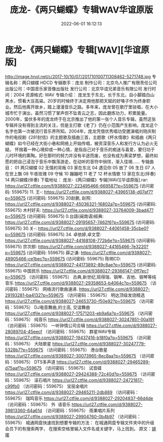 ﻿---
title: 庞龙-《两只蝴蝶》专辑WAV华谊原版
date: 2022-06-01 16:12:13
categories: WAV车载音乐、镜像
tags: 华语中文
---
# 庞龙-《两只蝴蝶》专辑[WAV][华谊原版]

http://image.hnol.net/c/2017-10/10/07/201710100711308462-5271748.jpg
专辑名称：两只蝴蝶 HDCD
专辑歌手：庞龙
制作公司：北京鸟人推广有限责任公司
出版公司：中国音乐家音像出版社
发行公司：北京华谊兄弟音乐有限公司
发行时间：2004
资源格式: WAV
专辑介绍：
庞龙生于东北，长于东北，自小脚踏白山黑水，惯看大豆高粱。20岁的时候终于决定用他那把天赋的好嗓子作为终身职业。然后他离开故乡，踏上漫漫音乐之路。多年来，庞龙曾在歌厅里驻唱，在大小城市忙于演出，虽然习惯了掌声但不坠青云之志，因此磨炼功力，积累能量。2000年，蛰伏多年的庞龙终于在北京推出了他的第一张个人音乐专辑，虽然这张专辑并没有得到主流的关注，但是主打歌《老了》仍在小范围产生影响，庞龙这个名字也第一次被流行音乐界所知。2004年，庞龙凭借优秀唱功受邀演唱刘晓庆制作的电视剧《281封信》的主题歌及插曲三首，主题歌《杯水情歌》和插曲《两只蝴蝶》如今已经在大街小巷和网络上开始传唱，被资深音乐人和发行方认为必火无疑。
怀揣着一种心境抑或一种心情，是指自己对于音乐的痴迷与喜爱，要归功于儿时环境的熏陶。好在那时的努力并没有半途而废，也没有成为黄梁梦想，最终如愿的把自己浸泡于音乐中飘荡游走，在动听的音符中徜徉，渐入佳境……
专辑曲目：
01 两只蝴蝶
02 无情的背叛
03 家在东北
04 遇见你
05 放了
06 生日
07 人在世上飘
08 午夜玫瑰
09 守候
10 蹦蹦吧
11 老了
12 杯水情歌
13 家在东北(伴奏)
14 两只蝴蝶(伴奏)
下载地址：
庞龙-《两只蝴蝶》专辑[WAV][华谊原版].rar: https://url27.ctfile.com/f/9388027-223495466-669587?p=559675
(访问密码: 559675)
11. 王-: https://url27.ctfile.com/d/9388027-43965138-d07af7?p=559675
(访问密码: 559675)
20赵鹏, 赵照: https://url27.ctfile.com/d/9388027-45036321-16802a?p=559675
(访问密码: 559675)
木村好夫: https://url27.ctfile.com/d/9388027-33764009-3bad47?p=559675
(访问密码: 559675)
0.台語(闽南语)經典: https://url27.ctfile.com/d/9388027-29195657-7462f6?p=559675
(访问密码: 559675)
30.关-: https://url27.ctfile.com/d/9388027-44061458-35cbe0?p=559675
(访问密码: 559675)
34. 卓依婷,卓文萱: https://url27.ctfile.com/d/9388027-44168108-772b6e?p=559675
(访问密码: 559675)
宗次郎: https://url27.ctfile.com/d/9388027-44165466-7e3220?p=559675
(访问密码: 559675)
薛之谦: https://url27.ctfile.com/d/9388027-48905466-ce1bec?p=559675
(访问密码: 559675)
陈明CD: https://url27.ctfile.com/d/9388027-44173892-89c8ae?p=559675
(访问密码: 559675)
中国民乐
https://url27.ctfile.com/d/9388027-29366147-0ff7ec?p=559675
（访问密码：559675）
古典,新世纪,班得瑞、钢琴、吉他、钢琴等纯音乐
https://url27.ctfile.com/d/9388027-29358653-b4064c?p=559675
（访问密码：559675）
网络流行歌曲速递.
https://url27.ctfile.com/d/9388027-29193281-ba4132?p=559675
（访问密码：559675）
明达顶级发烧精选
https://url27.ctfile.com/d/9388027-24653730-f50e92?p=559675
（访问密码：559675）
DJ电音舞曲,的士高, 交谊舞曲
https://url27.ctfile.com/d/9388027-17571203-eb9a6a?p=559675
（访问密码：559675）
纯音乐
https://url27.ctfile.com/d/9388027-30247851-00a191
（访问密码：559675）
一听钟情公司合辑
https://url27.ctfile.com/d/9388027-28089704-45eecf
（访问密码：559675）
群星WAV专辑
https://url27.ctfile.com/d/9388027-19437416-b18f0a?p=559675
（访问密码：559675）
大陆歌星
https://url27.ctfile.com/d/9388027-30247779-5328b7?p=559675
（访问密码：559675）
港台歌星
https://url27.ctfile.com/d/9388027-30073965-8ec8aa?p=559675
（访问密码：559675）
DTS多声道
https://url27.ctfile.com/d/9388027-29465289-d75aaf?p=559675
（访问密码：559675）
试音碟
https://url27.ctfile.com/d/9388027-29424388-72c40d?p=559675
（访问密码：559675）
滚石唱片
https://url27.ctfile.com/d/9388027-24721817-c99fb0
（访问密码：559675）
宝丽金唱片
https://url27.ctfile.com/d/9388027-29465211-2db889
（访问密码：559675）
瑞鸣音乐
https://url27.ctfile.com/d/9388027-29204837-66d4de
（访问密码：559675）
外  语音乐
https://url27.ctfile.com/d/9388027-39813360-64a61d
（访问密码：559675）
雨果唱片系列
https://url27.ctfile.com/d/9388027-29904760-0b4b97
（访问密码：559675）
城通网盘快速找到想要专辑的方法：
在城通网盘专辑文件夹中的升级会员下的有搜索两字，
在搜索空格里输入文件名或关键字，马上找到。
原文：[链接](https://blog.sina.com.cn/s/blog_1647c7e7601030xkx.html)